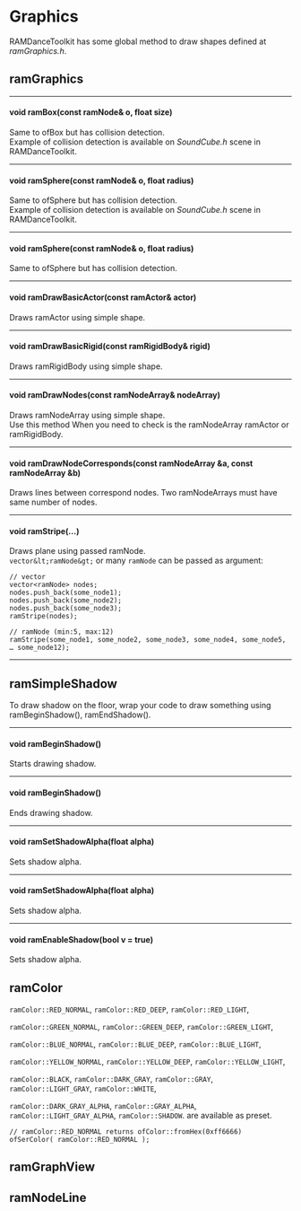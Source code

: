 
# Graphics

RAMDanceToolkit has some global method to draw shapes defined at _ramGraphics.h_.

## ramGraphics

---

#### void ramBox(const ramNode& o, float size)

Same to ofBox but has collision detection.  
Example of collision detection is available on _SoundCube.h_ scene in RAMDanceToolkit.

---

#### void ramSphere(const ramNode& o, float radius)

Same to ofSphere but has collision detection.  
Example of collision detection is available on _SoundCube.h_ scene in RAMDanceToolkit.

---

#### void ramSphere(const ramNode& o, float radius)

Same to ofSphere but has collision detection.

---

#### void ramDrawBasicActor(const ramActor& actor)

Draws ramActor using simple shape.

---

#### void ramDrawBasicRigid(const ramRigidBody& rigid)

Draws ramRigidBody using simple shape.

----

#### void ramDrawNodes(const ramNodeArray& nodeArray)

Draws ramNodeArray using simple shape.  
Use this method When you need to check is the ramNodeArray ramActor or ramRigidBody.

----

#### void ramDrawNodeCorresponds(const ramNodeArray &a, const ramNodeArray &b)

Draws lines between correspond nodes. Two ramNodeArrays must have same number of nodes.

----

#### void ramStripe(...)

Draws plane using passed ramNode.  
`vector&lt;ramNode&gt;` or many `ramNode` can be passed as argument:
	
	// vector
	vector<ramNode> nodes;
	nodes.push_back(some_node1);
	nodes.push_back(some_node2);
	nodes.push_back(some_node3);
	ramStripe(nodes);
	
	// ramNode (min:5, max:12)
	ramStripe(some_node1, some_node2, some_node3, some_node4, some_node5, … some_node12);


---


## ramSimpleShadow

To draw shadow on the floor, wrap your code to draw something using ramBeginShadow(), ramEndShadow().

---

#### void ramBeginShadow()

Starts drawing shadow.

---

#### void ramBeginShadow()

Ends drawing shadow.

---

#### void ramSetShadowAlpha(float alpha)

Sets shadow alpha.

---

#### void ramSetShadowAlpha(float alpha)

Sets shadow alpha.

---

#### void ramEnableShadow(bool v = true)

Sets shadow alpha.





## ramColor


`ramColor::RED_NORMAL`,
`ramColor::RED_DEEP`,
`ramColor::RED_LIGHT`,

`ramColor::GREEN_NORMAL`,
`ramColor::GREEN_DEEP`,
`ramColor::GREEN_LIGHT`,

`ramColor::BLUE_NORMAL`,
`ramColor::BLUE_DEEP`,
`ramColor::BLUE_LIGHT`,

`ramColor::YELLOW_NORMAL`,
`ramColor::YELLOW_DEEP`,
`ramColor::YELLOW_LIGHT`,

`ramColor::BLACK`,
`ramColor::DARK_GRAY`,
`ramColor::GRAY`,
`ramColor::LIGHT_GRAY`,
`ramColor::WHITE`,

`ramColor::DARK_GRAY_ALPHA`,
`ramColor::GRAY_ALPHA`,
`ramColor::LIGHT_GRAY_ALPHA`,
`ramColor::SHADOW`.
are available as preset. 
	
	// ramColor::RED_NORMAL returns ofColor::fromHex(0xff6666)
	ofSerColor( ramColor::RED_NORMAL );

## ramGraphView

## ramNodeLine


